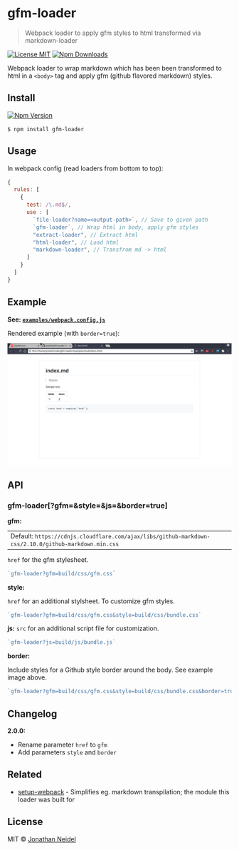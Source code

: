 # gfm-loader

> Webpack loader to apply gfm styles to html transformed via markdown-loader

[![License MIT](https://img.shields.io/badge/license-MIT-green.svg?style=flat-square)](https://github.com/jneidel/gfm-loader/blob/master/license)
[![Npm Downloads](https://img.shields.io/npm/dw/gfm-loader.svg?style=flat-square)](https://www.npmjs.com/package/gfm-loader)

Webpack loader to wrap markdown which has been been transformed to html in a `<body>` tag and apply gfm (github flavored markdown) styles.

## Install

[![Npm Version](https://img.shields.io/npm/v/gfm-loader.svg?style=flat-square)](https://www.npmjs.com/package/gfm-loader)

```
$ npm install gfm-loader
```

## Usage

In webpack config (read loaders from bottom to top):

```js
{
  rules: [
    {
      test: /\.md$/,
      use : [
        `file-loader?name=<output-path>`, // Save to given path
        `gfm-loader`, // Wrap html in body, apply gfm styles
        "extract-loader", // Extract html
        "html-loader", // Load html
        "markdown-loader", // Transfrom md -> html
      ]
    }
  ]
}
```

## Example

**See: [`examples/webpack.config.js`](examples/webpack.config.js)**

Rendered example (with `border=true`):

![Rendered example](examples/rendered.png)

## API

### gfm-loader[?gfm=<path>&style=<path>&js=<path>&border=true]

**gfm:**

<table><tr>
  <td>Default: <code>https://cdnjs.cloudflare.com/ajax/libs/github-markdown-css/2.10.0/github-markdown.min.css</code></td>
</tr></table>

`href` for the gfm stylesheet.

```js
`gfm-loader?gfm=build/css/gfm.css`
```

**style:**

`href` for an additional stylsheet.
To customize gfm styles.

```js
`gfm-loader?gfm=build/css/gfm.css&style=build/css/bundle.css`
```

**js:**
`src` for an additional script file for customization.

```js
`gfm-loader?js=build/js/bundle.js`
```

**border:**

Include styles for a Github style border around the body.
See example image above.

```js
`gfm-loader?gfm=build/css/gfm.css&style=build/css/bundle.css&border=true`
```

## Changelog

**2.0.0:**

- Rename parameter `href` to `gfm`
- Add parameters `style` and `border`

## Related

- [setup-webpack](https://github.com/jneidel/setup-webpack) - Simplifies eg. markdown transpilation; the module this loader was built for

## License

MIT © [Jonathan Neidel](https://jneidel.com)
